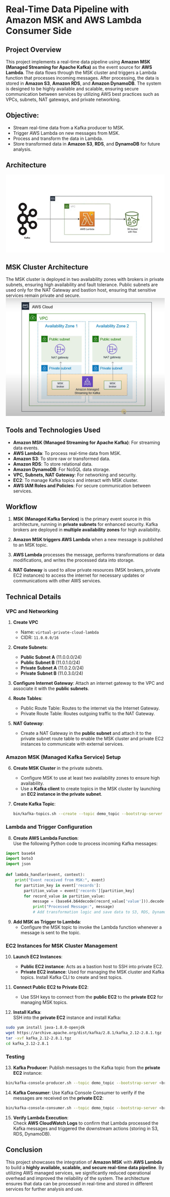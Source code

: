 # **Real-Time Data Pipeline with Amazon MSK and AWS Lambda Consumer Side**

## **Project Overview**
This project implements a real-time data pipeline using **Amazon MSK (Managed Streaming for Apache Kafka)** as the event source for **AWS Lambda**. The data flows through the MSK cluster and triggers a Lambda function that processes incoming messages. After processing, the data is stored in **Amazon S3**, **Amazon RDS**, and **Amazon DynamoDB**. The system is designed to be highly available and scalable, ensuring secure communication between services by utilizing AWS best practices such as VPCs, subnets, NAT gateways, and private networking.

## **Objective:**
- Stream real-time data from a Kafka producer to MSK.
- Trigger AWS Lambda on new messages from MSK.
- Process and transform the data in Lambda.
- Store transformed data in **Amazon S3**, **RDS**, and **DynamoDB** for future analysis.


## **Architecture**
![Architecture Diagram](https://github.com/vighneshbuddhivant/Real-Time-Data-Pipeline-with-Amazon-MSK-and-AWS-Lambda-consumer-side/blob/8f8ce83a5714a467a78f84744758f6ec5f23550b/msk-lambda-arch.png)


## **MSK Cluster Architecture**
The MSK cluster is deployed in two availability zones with brokers in private subnets, ensuring high availability and fault tolerance. Public subnets are used only for the NAT Gateway and bastion host, ensuring that sensitive services remain private and secure.
![](https://github.com/vighneshbuddhivant/Real-Time-Data-Pipeline-with-Amazon-MSK-and-AWS-Lambda-consumer-side/blob/d6b0fc62f59c70bd0b4541f0229ab0deb6bdb161/msk-cluster.png)

## **Tools and Technologies Used**
- **Amazon MSK (Managed Streaming for Apache Kafka)**: For streaming data events.
- **AWS Lambda**: To process real-time data from MSK.
- **Amazon S3**: To store raw or transformed data.
- **Amazon RDS**: To store relational data.
- **Amazon DynamoDB**: For NoSQL data storage.
- **VPC, Subnets, NAT Gateway**: For networking and security.
- **EC2**: To manage Kafka topics and interact with MSK cluster.
- **AWS IAM Roles and Policies**: For secure communication between services.

## **Workflow**
1. **MSK (Managed Kafka Service)** is the primary event source in this architecture, running in **private subnets** for enhanced security. Kafka brokers are deployed in **multiple availability zones** for high availability.
   
2. **Amazon MSK triggers AWS Lambda** when a new message is published to an MSK topic.
   
3. **AWS Lambda** processes the message, performs transformations or data modifications, and writes the processed data into storage.
   
4. **NAT Gateway** is used to allow private resources (MSK brokers, private EC2 instances) to access the internet for necessary updates or communications with other AWS services.


## **Technical Details**

### **VPC and Networking**
1. **Create VPC**  
   - Name: `virtual-private-cloud-lambda`  
   - CIDR: `11.0.0.0/16`

2. **Create Subnets**:
   - **Public Subnet A** (11.0.0.0/24)
   - **Public Subnet B** (11.0.1.0/24)
   - **Private Subnet A** (11.0.2.0/24)
   - **Private Subnet B** (11.0.3.0/24)

3. **Configure Internet Gateway**: Attach an internet gateway to the VPC and associate it with the **public subnets**.

4. **Route Tables**:  
   - Public Route Table: Routes to the internet via the Internet Gateway.  
   - Private Route Table: Routes outgoing traffic to the NAT Gateway.

5. **NAT Gateway**:  
   - Create a NAT Gateway in the **public subnet** and attach it to the private subnet route table to enable the MSK cluster and private EC2 instances to communicate with external services.

### **Amazon MSK (Managed Kafka Service) Setup**
6. **Create MSK Cluster** in the private subnets.  
   - Configure MSK to use at least two availability zones to ensure high availability.
   - Use a **Kafka client** to create topics in the MSK cluster by launching an **EC2 instance in the private subnet**.

7. **Create Kafka Topic**:
   ```bash
   bin/kafka-topics.sh --create --topic demo_topic --bootstrap-server <broker_endpoints> --replication-factor 2 --partitions 2
   ```

### **Lambda and Trigger Configuration**
8. **Create AWS Lambda Function**:  
   Use the following Python code to process incoming Kafka messages:

```python
import base64
import boto3
import json

def lambda_handler(event, context):
    print("Event received from MSK:", event)
    for partition_key in event['records']:
        partition_value = event['records'][partition_key]
        for record_value in partition_value:
            message = (base64.b64decode(record_value['value'])).decode()
            print("Processed Message:", message)
            # Add transformation logic and save data to S3, RDS, DynamoDB here
```

9. **Add MSK as Trigger to Lambda**:  
   - Configure the MSK topic to invoke the Lambda function whenever a message is sent to the topic.

### **EC2 Instances for MSK Cluster Management**
10. **Launch EC2 Instances**:
    - **Public EC2 instance**: Acts as a bastion host to SSH into private EC2.
    - **Private EC2 instance**: Used for managing the MSK cluster and Kafka topics. Install Kafka CLI to create and test topics.

11. **Connect Public EC2 to Private EC2**:
    - Use SSH keys to connect from the **public EC2** to the **private EC2** for managing MSK topics.

12. **Install Kafka**:  
   SSH into the **private EC2** instance and install Kafka:
   ```bash
   sudo yum install java-1.8.0-openjdk
   wget https://archive.apache.org/dist/kafka/2.8.1/kafka_2.12-2.8.1.tgz
   tar -xvf kafka_2.12-2.8.1.tgz
   cd kafka_2.12-2.8.1
   ```

### **Testing**
13. **Kafka Producer**:
   Publish messages to the Kafka topic from the **private EC2** instance:
   ```bash
   bin/kafka-console-producer.sh --topic demo_topic --bootstrap-server <broker_endpoints>
   ```

14. **Kafka Consumer**:
   Use Kafka Console Consumer to verify if the messages are received on the **private EC2**:
   ```bash
   bin/kafka-console-consumer.sh --topic demo_topic --bootstrap-server <broker_endpoints>
   ```

15. **Verify Lambda Execution**:  
   Check **AWS CloudWatch Logs** to confirm that Lambda processed the Kafka messages and triggered the downstream actions (storing in S3, RDS, DynamoDB).


## **Conclusion**
This project showcases the integration of **Amazon MSK** with **AWS Lambda** to build a **highly available, scalable, and secure real-time data pipeline**. By utilizing AWS managed services, we significantly reduced operational overhead and improved the reliability of the system. The architecture ensures that data can be processed in real-time and stored in different services for further analysis and use.



